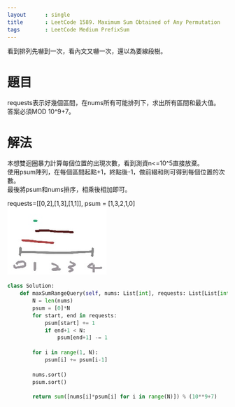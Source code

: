 ```yaml
---
layout      : single
title       : LeetCode 1589. Maximum Sum Obtained of Any Permutation
tags 		: LeetCode Medium PrefixSum
---
```

看到排列先嚇到一次，看內文又嚇一次，還以為要線段樹。

# 題目
requests表示好幾個區間，在nums所有可能排列下，求出所有區間和最大值。  
答案必須MOD 10^9+7。

# 解法
本想雙迴圈暴力計算每個位置的出現次數，看到測資n<=10^5直接放棄。  
使用psum陣列，在每個區間起點+1，終點後-1，做前綴和則可得到每個位置的次數。  
最後將psum和nums排序，相乘後相加即可。  

requests=[[0,2],[1,3],[1,1]], psum = [1,3,2,1,0]  
![<img src="./img/2022-01-24-leetcode-1589-maximum-sum-obtained-of-any-permutation-1.jpg"](./img/2022-01-24-leetcode-1589-maximum-sum-obtained-of-any-permutation-1.jpg)


```python
class Solution:
    def maxSumRangeQuery(self, nums: List[int], requests: List[List[int]]) -> int:
        N = len(nums)
        psum = [0]*N
        for start, end in requests:
            psum[start] += 1
            if end+1 < N:
                psum[end+1] -= 1

        for i in range(1, N):
            psum[i] += psum[i-1]

        nums.sort()
        psum.sort()

        return sum([nums[i]*psum[i] for i in range(N)]) % (10**9+7)

```
